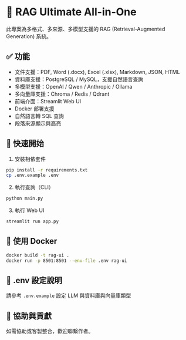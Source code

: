 
# 🧠 RAG Ultimate All-in-One

此專案為多格式、多來源、多模型支援的 RAG (Retrieval-Augmented Generation) 系統。

## ✅ 功能
- 文件支援：PDF, Word (.docx), Excel (.xlsx), Markdown, JSON, HTML
- 資料庫支援：PostgreSQL / MySQL，支援自然語言查詢
- 多模型支援：OpenAI / Qwen / Anthropic / Ollama
- 多向量庫支援：Chroma / Redis / Qdrant
- 前端介面：Streamlit Web UI
- Docker 部署支援
- 自然語言轉 SQL 查詢
- 段落來源顯示與高亮

## 🚀 快速開始

1. 安裝相依套件
```bash
pip install -r requirements.txt
cp .env.example .env
```

2. 執行查詢（CLI）
```bash
python main.py
```

3. 執行 Web UI
```bash
streamlit run app.py
```

## 🐳 使用 Docker
```bash
docker build -t rag-ui .
docker run -p 8501:8501 --env-file .env rag-ui
```

## 📁 .env 設定說明
請參考 `.env.example` 設定 LLM 與資料庫與向量庫類型

## 🤝 協助與貢獻
如需協助或客製整合，歡迎聯繫作者。
